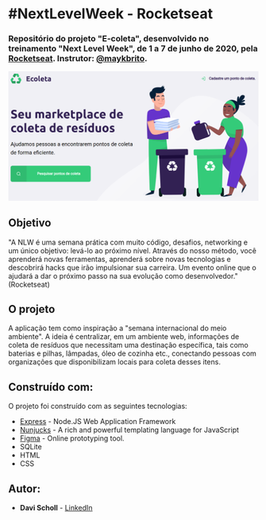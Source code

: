 <h1>#NextLevelWeek - Rocketseat</h1>
<h3>Repositório do projeto "E-coleta", desenvolvido no treinamento "Next Level Week", de 1 a 7 de junho de 2020,
pela <a href="https://rocketseat.com.br/">Rocketseat<a>. Instrutor: <a href="https://github.com/maykbrito">@maykbrito</a>.</h3>
  
<img src="/ecoleta.png">

<h2>Objetivo</h2>
<p>"A NLW é uma semana prática com muito código, desafios, networking e um único objetivo: levá-lo ao próximo nível.
Através do nosso método, você aprenderá novas ferramentas, aprenderá sobre novas tecnologias e descobrirá hacks que irão
impulsionar sua carreira. Um evento online que o ajudará a dar o próximo passo na sua evolução como desenvolvedor."
(Rocketseat)</p>

<h2>O projeto</h2>
<p>A aplicação tem como inspiração a "semana internacional do meio ambiente".
A ideia é centralizar, em um ambiente web, informações de coleta de resíduos que necessitam uma destinação específica,
tais como baterias e pilhas, lâmpadas, óleo de cozinha etc., conectando pessoas com organizações que disponibilizam
locais para coleta desses itens.
  
## Construído com:
O projeto foi construído com as seguintes tecnologias:

* [Express](https://expressjs.com/) - Node.JS Web Application Framework
* [Nunjucks](https://mozilla.github.io/nunjucks/) - A rich and powerful templating language for JavaScript
* [Figma](https://figma.com/) - Online prototyping tool.
* SQLite
* HTML
* CSS

## Autor:

* **Davi Scholl** - [LinkedIn](https://www.linkedin.com/in/davi-scholl-463903196/)
